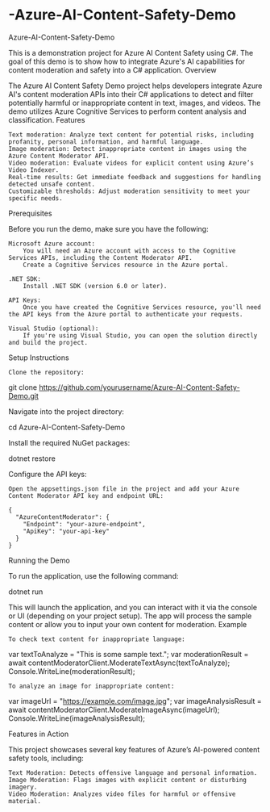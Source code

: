 # -Azure-AI-Content-Safety-Demo
Azure-AI-Content-Safety-Demo

This is a demonstration project for Azure AI Content Safety using C#. The goal of this demo is to show how to integrate Azure's AI capabilities for content moderation and safety into a C# application.
Overview

The Azure AI Content Safety Demo project helps developers integrate Azure AI's content moderation APIs into their C# applications to detect and filter potentially harmful or inappropriate content in text, images, and videos. The demo utilizes Azure Cognitive Services to perform content analysis and classification.
Features

    Text moderation: Analyze text content for potential risks, including profanity, personal information, and harmful language.
    Image moderation: Detect inappropriate content in images using the Azure Content Moderator API.
    Video moderation: Evaluate videos for explicit content using Azure’s Video Indexer.
    Real-time results: Get immediate feedback and suggestions for handling detected unsafe content.
    Customizable thresholds: Adjust moderation sensitivity to meet your specific needs.

Prerequisites

Before you run the demo, make sure you have the following:

    Microsoft Azure account:
        You will need an Azure account with access to the Cognitive Services APIs, including the Content Moderator API.
        Create a Cognitive Services resource in the Azure portal.

    .NET SDK:
        Install .NET SDK (version 6.0 or later).

    API Keys:
        Once you have created the Cognitive Services resource, you'll need the API keys from the Azure portal to authenticate your requests.

    Visual Studio (optional):
        If you're using Visual Studio, you can open the solution directly and build the project.

Setup Instructions

    Clone the repository:

git clone https://github.com/yourusername/Azure-AI-Content-Safety-Demo.git

Navigate into the project directory:

cd Azure-AI-Content-Safety-Demo

Install the required NuGet packages:

dotnet restore

Configure the API keys:

    Open the appsettings.json file in the project and add your Azure Content Moderator API key and endpoint URL:

    {
      "AzureContentModerator": {
        "Endpoint": "your-azure-endpoint",
        "ApiKey": "your-api-key"
      }
    }

Running the Demo

To run the application, use the following command:

dotnet run

This will launch the application, and you can interact with it via the console or UI (depending on your project setup). The app will process the sample content or allow you to input your own content for moderation.
Example

    To check text content for inappropriate language:

var textToAnalyze = "This is some sample text.";
var moderationResult = await contentModeratorClient.ModerateTextAsync(textToAnalyze);
Console.WriteLine(moderationResult);

    To analyze an image for inappropriate content:

var imageUrl = "https://example.com/image.jpg";
var imageAnalysisResult = await contentModeratorClient.ModerateImageAsync(imageUrl);
Console.WriteLine(imageAnalysisResult);

Features in Action

This project showcases several key features of Azure’s AI-powered content safety tools, including:

    Text Moderation: Detects offensive language and personal information.
    Image Moderation: Flags images with explicit content or disturbing imagery.
    Video Moderation: Analyzes video files for harmful or offensive material.
